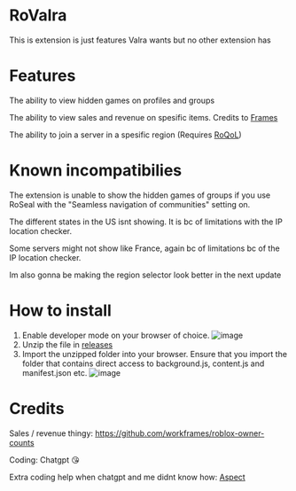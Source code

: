 # RoValra
This is extension is just features Valra wants but no other extension has

# Features
The ability to view hidden games on profiles and groups

The ability to view sales and revenue on spesific items. Credits to [Frames](https://github.com/workframes/roblox-owner-counts)

The ability to join a server in a spesific region (Requires [RoQoL](https://chromewebstore.google.com/detail/roqol-improve-your-roblox/ohffojhdniagefegnmjfpfidnjofekpj))

# Known incompatibilies
The extension is unable to show the hidden games of groups if you use RoSeal with the "Seamless navigation of communities" setting on.

The different states in the US isnt showing. It is bc of limitations with the IP location checker.

Some servers might not show like France, again bc of limitations bc of the IP location checker.

Im also gonna be making the region selector look better in the next update

# How to install
1. Enable developer mode on your browser of choice.
![image](https://github.com/user-attachments/assets/301ab762-7b3b-4f5f-9eb0-9e7699212546)
2. Unzip the file in [releases](https://github.com/NotValra/Hidden-Games/releases/tag/Release)
3. Import the unzipped folder into your browser. Ensure that you import the folder that contains direct access to background.js, content.js and manifest.json etc.
![image](https://github.com/user-attachments/assets/2b238201-c297-4106-a5ad-6db4c9259dc6)

# Credits
Sales / revenue thingy: https://github.com/workframes/roblox-owner-counts

Coding: Chatgpt 😘

Extra coding help when chatgpt and me didnt know how: [Aspect](https://github.com/Aspectise) 
